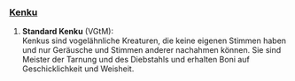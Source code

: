 
### [**Kenku**](http://dnd5e.wikidot.com/lineage:kenku)

1. **Standard Kenku** (VGtM):  
   Kenkus sind vogelähnliche Kreaturen, die keine eigenen Stimmen haben und nur Geräusche und Stimmen anderer nachahmen können. Sie sind Meister der Tarnung und des Diebstahls und erhalten Boni auf Geschicklichkeit und Weisheit.